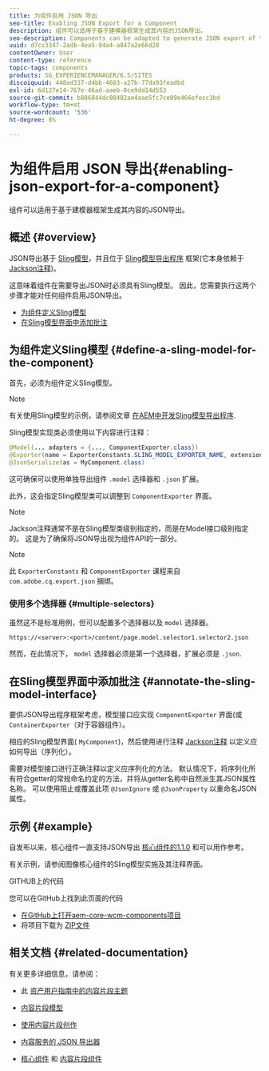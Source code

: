 ```yaml
---
title: 为组件启用 JSON 导出
seo-title: Enabling JSON Export for a Component
description: 组件可以适用于基于建模器框架生成其内容的JSON导出。
seo-description: Components can be adapted to generate JSON export of their content based on a modeler framework.
uuid: d7cc3347-2adb-4ea5-94a4-a847a2e66d28
contentOwner: User
content-type: reference
topic-tags: components
products: SG_EXPERIENCEMANAGER/6.5/SITES
discoiquuid: 448ad337-d4bb-4603-a27b-77da93feadbd
exl-id: 6d127e14-767e-46ad-aaeb-0ce9dd14d553
source-git-commit: b886844dc80482ae4aae5fc7ce09e466efecc3bd
workflow-type: tm+mt
source-wordcount: '536'
ht-degree: 8%

---
```


# 为组件启用 JSON 导出{#enabling-json-export-for-a-component}

组件可以适用于基于建模器框架生成其内容的JSON导出。

## 概述 {#overview}

JSON导出基于 [Sling模型](https://sling.apache.org/documentation/bundles/models.html)，并且位于 [Sling模型导出程序](https://sling.apache.org/documentation/bundles/models.html#exporter-framework-since-130) 框架(它本身依赖于 [Jackson注释](https://github.com/FasterXML/jackson-annotations/wiki/Jackson-Annotations))。

这意味着组件在需要导出JSON时必须具有Sling模型。 因此，您需要执行这两个步骤才能对任何组件启用JSON导出。

* [为组件定义Sling模型](/help/sites-developing/json-exporter-components.md#define-a-sling-model-for-the-component)
* [在Sling模型界面中添加批注](#annotate-the-sling-model-interface)

## 为组件定义Sling模型 {#define-a-sling-model-for-the-component}

首先，必须为组件定义Sling模型。

>[!NOTE]
>
>有关使用Sling模型的示例，请参阅文章 [在AEM中开发Sling模型导出程序](https://helpx.adobe.com/experience-manager/kt/platform-repository/using/sling-model-exporter-tutorial-develop.html).

Sling模型实现类必须使用以下内容进行注释：

```java
@Model(... adapters = {..., ComponentExporter.class})
@Exporter(name = ExporterConstants.SLING_MODEL_EXPORTER_NAME, extensions = ExporterConstants.SLING_MODEL_EXTENSION)
@JsonSerialize(as = MyComponent.class)
```

这可确保可以使用单独导出组件 `.model` 选择器和 `.json` 扩展。

此外，这会指定Sling模型类可以调整到 `ComponentExporter` 界面。

>[!NOTE]
>
>Jackson注释通常不是在Sling模型类级别指定的，而是在Model接口级别指定的。 这是为了确保将JSON导出视为组件API的一部分。

>[!NOTE]
>
>此 `ExporterConstants` 和 `ComponentExporter` 课程来自 `com.adobe.cq.export.json` 捆绑。

### 使用多个选择器 {#multiple-selectors}

虽然这不是标准用例，但可以配置多个选择器以及 `model` 选择器。

```
https://<server>:<port>/content/page.model.selector1.selector2.json
```

然而，在此情况下， `model` 选择器必须是第一个选择器，扩展必须是 `.json`.

## 在Sling模型界面中添加批注 {#annotate-the-sling-model-interface}

要供JSON导出程序框架考虑，模型接口应实现 `ComponentExporter` 界面(或 `ContainerExporter`（对于容器组件）。

相应的Sling模型界面( `MyComponent`)，然后使用进行注释 [Jackson注释](https://github.com/FasterXML/jackson-annotations/wiki/Jackson-Annotations) 以定义应如何导出（序列化）。

需要对模型接口进行正确注释以定义应序列化的方法。 默认情况下，将序列化所有符合getter的常规命名约定的方法，并将从getter名称中自然派生其JSON属性名称。 可以使用阻止或覆盖此项 `@JsonIgnore` 或 `@JsonProperty` 以重命名JSON属性。

## 示例 {#example}

自发布以来，核心组件一直支持JSON导出 [核心组件的1.1.0](https://experienceleague.adobe.com/docs/experience-manager-core-components/using/introduction.html?lang=zh-Hans) 和可以用作参考。

有关示例，请参阅图像核心组件的Sling模型实施及其注释界面。

GITHUB上的代码

您可以在GitHub上找到此页面的代码

* [在GitHub上打开aem-core-wcm-components项目](https://github.com/Adobe-Marketing-Cloud/aem-core-wcm-components)
* 将项目下载为 [ZIP文件](https://github.com/Adobe-Marketing-Cloud/aem-core-wcm-components/archive/master.zip)

## 相关文档 {#related-documentation}

有关更多详细信息，请参阅：

* 此 [资产用户指南中的内容片段主题](https://helpx.adobe.com/experience-manager/6-4/assets/user-guide.html?topic=/experience-manager/6-4/assets/morehelp/content-fragments.ug.js)

* [内容片段模型](/help/assets/content-fragments/content-fragments-models.md)
* [使用内容片段创作](/help/sites-authoring/content-fragments.md)
* [内容服务的 JSON 导出器](/help/sites-developing/json-exporter.md)
* [核心组件](https://experienceleague.adobe.com/docs/experience-manager-core-components/using/introduction.html?lang=zh-Hans) 和 [内容片段组件](https://helpx.adobe.com/experience-manager/core-components/using/content-fragment-component.html)
